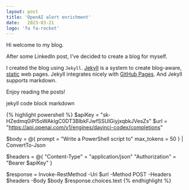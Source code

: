 ```yaml
---
layout: post
title: 'OpenAI alert enrichment'
date:   2023-03-21 
logo: 'fa fa-rocket'
---
```


Hi welcome to my blog.

After some LinkedIn post, I've decided to create a blog for myself.

I created the blog using `Jekyll`. 
[Jekyll](http://jekyllrb.com/) is a system to create blog-aware, [static](https://en.wikipedia.org/wiki/Static_web_page) web pages. Jekyll integrates nicely with [GitHub Pages](https://pages.github.com/). And Jekyll supports markdown.

Enjoy reading the posts!

jekyll code block markdown

{% highlight powershell %}
$apiKey = "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"
$url = "https://api.openai.com/v1/engines/davinci-codex/completions"

$body = @{
    prompt = "Write a PowerShell script to"
    max_tokens = 50
} | ConvertTo-Json

$headers = @{
    "Content-Type" = "application/json"
    "Authorization" = "Bearer $apiKey"
}

$response = Invoke-RestMethod -Uri $url -Method POST -Headers $headers -Body $body
$response.choices.text
{% endhighlight %}
